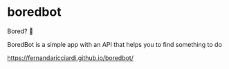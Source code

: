# boredbot

Bored? 🥱

BoredBot is a simple app with an API that helps you to find something to do

https://fernandaricciardi.github.io/boredbot/
 
